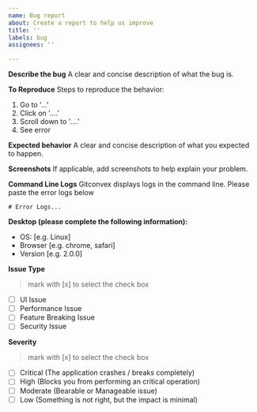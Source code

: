 ```yaml
---
name: Bug report
about: Create a report to help us improve
title: ''
labels: bug
assignees: ''

---
```


**Describe the bug**
A clear and concise description of what the bug is.

**To Reproduce**
Steps to reproduce the behavior:
1. Go to '...'
2. Click on '....'
3. Scroll down to '....'
4. See error

**Expected behavior**
A clear and concise description of what you expected to happen.

**Screenshots**
If applicable, add screenshots to help explain your problem.

**Command Line Logs**
Gitconvex displays logs in the command line. Please paste the error logs below

```
# Error Logs...
```

**Desktop (please complete the following information):**
 - OS: [e.g. Linux]
 - Browser [e.g. chrome, safari]
 - Version [e.g. 2.0.0]

**Issue Type**
>mark with [x] to select the check box

- [ ] UI Issue
- [ ] Performance Issue
- [ ] Feature Breaking Issue
- [ ] Security Issue

**Severity**
>mark with [x] to select the check box

- [ ] Critical (The application crashes / breaks completely)
- [ ] High (Blocks you from performing an critical operation)
- [ ] Moderate (Bearable or Manageable issue) 
- [ ] Low (Something is not right, but the impact is minimal)
